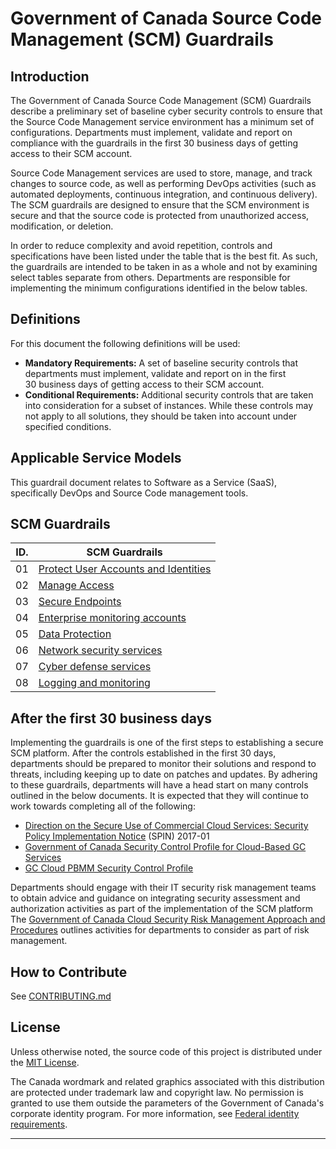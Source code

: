 # Government of Canada Source Code Management (SCM) Guardrails

## Introduction

The Government of Canada Source Code Management (SCM) Guardrails describe a preliminary set of baseline cyber security controls to ensure that the Source Code Management service environment has a minimum set of configurations. Departments must implement, validate and report on compliance with the guardrails in the first 30 business days of getting access to their SCM account.

Source Code Management services are used to store, manage, and track changes to source code, as well as performing DevOps activities (such as automated deployments, continuous integration, and continuous delivery). The SCM guardrails are designed to ensure that the SCM environment is secure and that the source code is protected from unauthorized access, modification, or deletion.

In order to reduce complexity and avoid repetition, controls and specifications have been listed under the table that is the best fit. As such, the guardrails are intended to be taken in as a whole and not by examining select tables separate from others. Departments are responsible for implementing the minimum configurations identified in the below tables.

## Definitions

For this document the following definitions will be used:

- **Mandatory Requirements:** A set of baseline security controls that departments must implement, validate and report on in the first 30 business days of getting access to their SCM account.
- **Conditional Requirements:** Additional security controls that are taken into consideration for a subset of instances. While these controls may not apply to all solutions, they should be taken into account under specified conditions.

## Applicable Service Models
This guardrail document relates to Software as a Service (SaaS), specifically DevOps and Source Code management tools.

## SCM Guardrails

| ID. | SCM Guardrails |
| --- | --- |
| 01  | [Protect User Accounts and Identities](./guardrails/EN/01_Protect-user-accounts-and-identities.md) |
| 02  | [Manage Access](./guardrails/EN/02_Manage-Role-Access.md) |
| 03  | [Secure Endpoints](./guardrails/EN/03_Secure-Endpoints.md) |
| 04  | [Enterprise monitoring accounts](./guardrails/EN/04_Enterprise-Monitoring-Accounts.md) |
| 05  | [Data Protection](./guardrails/EN/05_Data-Protection.md) |
| 06  | [Network security services](./guardrails/EN/06_Network-Security-Services.md) |
| 07  | [Cyber defense services](./guardrails/EN/07_Cyber-Defense-Services.md) |
| 08  | [Logging and monitoring](./guardrails/EN/08_Logging-and-Monitoring.md) |


## After the first 30 business days

Implementing the guardrails is one of the first steps to establishing a secure SCM platform. After the controls established in the first 30 days, departments should be prepared to monitor their solutions and respond to threats, including keeping up to date on patches and updates. By adhering to these guardrails, departments will have a head start on many controls outlined in the below documents. It is expected that they will continue to work towards completing all of the following:

- [Direction on the Secure Use of Commercial Cloud Services: Security Policy Implementation Notice](https://www.canada.ca/en/treasury-board-secretariat/services/access-information-privacy/security-identity-management/direction-secure-use-commercial-cloud-services-spin.html) (SPIN) 2017-01
- [Government of Canada Security Control Profile for Cloud-Based GC Services](https://www.canada.ca/en/government/system/digital-government/modern-emerging-technologies/cloud-services/government-canada-security-control-profile-cloud-based-it-services.html)
- [GC Cloud PBMM Security Control Profile](https://www.canada.ca/en/government/system/digital-government/digital-government-innovations/cloud-services/government-canada-security-control-profile-cloud-based-it-services.html#toc4)

Departments should engage with their IT security risk management teams to obtain advice and guidance on integrating security assessment and authorization activities as part of the implementation of the SCM platform The [Government of Canada Cloud Security Risk Management Approach and Procedures](https://www.canada.ca/en/government/system/digital-government/digital-government-innovations/cloud-services/cloud-security-risk-management-approach-procedures.html) outlines activities for departments to consider as part of risk management.


## How to Contribute

See [CONTRIBUTING.md](./CONTRIBUTING.md)

## License

Unless otherwise noted, the source code of this project is distributed under the [MIT License](./LICENSE.md).

The Canada wordmark and related graphics associated with this distribution are protected under trademark law and copyright law. No permission is granted to use them outside the parameters of the Government of Canada's corporate identity program. For more information, see [Federal identity requirements](https://www.canada.ca/en/treasury-board-secretariat/topics/government-communications/federal-identity-requirements.html).

---

